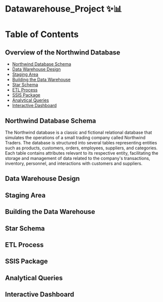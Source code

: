 # Datawarehouse_Project ✨📊
<!DOCTYPE html>
<html lang="en">
<head>
  <meta charset="UTF-8">
  <meta name="viewport" content="width=device-width, initial-scale=1.0">
</head>
<body>
  <div class="container">
    <h1>Table of Contents</h1>
    <h2>Overview of the Northwind Database</h2>
    <ul>
      <li><a href="#northwind-schema">Northwind Database Schema</a></li>
      <li><a href="#data-warehouse-design">Data Warehouse Design</a></li>
      <li><a href="#staging-area">Staging Area</a></li>
      <li><a href="#building-data-warehouse">Building the Data Warehouse</a></li>
      <li><a href="#star-schema">Star Schema</a></li>
      <li><a href="#etl-process">ETL Process</a></li>
      <li><a href="#ssis-package">SSIS Package</a></li>
      <li><a href="#analytical-queries">Analytical Queries</a></li>
      <li><a href="#interactive-dashboard">Interactive Dashboard</a></li>
    </ul>
    <h2 id="northwind-schema">Northwind Database Schema</h2>
    <p>The Northwind database is a classic and fictional relational database that simulates the operations of a small trading company called Northwind Traders. The database is structured into several tables representing entities such as products, customers, orders, employees, suppliers, and categories. Each table contains attributes relevant to its respective entity, facilitating the storage and management of data related to the company's transactions, inventory, personnel, and interactions with customers and suppliers.</p>
    <h2 id="data-warehouse-design">Data Warehouse Design</h2>
    <!-- Add content for each section -->
    <h2 id="staging-area">Staging Area</h2>
    <!-- Add content for each section -->
    <h2 id="building-data-warehouse">Building the Data Warehouse</h2>
    <!-- Add content for each section -->
    <h2 id="star-schema">Star Schema</h2>
    <!-- Add content for each section -->
    <h2 id="etl-process">ETL Process</h2>
    <!-- Add content for each section -->
    <h2 id="ssis-package">SSIS Package</h2>
    <!-- Add content for each section -->
    <h2 id="analytical-queries">Analytical Queries</h2>
    <!-- Add content for each section -->
    <h2 id="interactive-dashboard">Interactive Dashboard</h2>
    <!-- Add content for each section -->
  </div>
</body>
</html>
